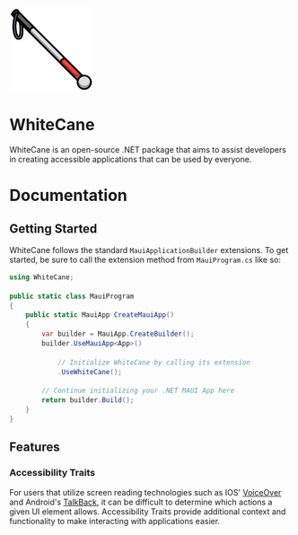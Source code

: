 <img src="/Assets/Whitecane_logo.png?raw=true" alt="WhiteCane Logo" width="150px" height="150px"/>

# WhiteCane
WhiteCane is an open-source .NET package that aims to assist developers in creating accessible applications
that can be used by everyone.

# Documentation

## Getting Started
WhiteCane follows the standard `MauiApplicationBuilder` extensions. To get started, be sure to call the extension
method from `MauiProgram.cs` like so:

```csharp
using WhiteCane;

public static class MauiProgram
{
	public static MauiApp CreateMauiApp()
	{
		var builder = MauiApp.CreateBuilder();
		builder.UseMauiApp<App>()
			
			// Initialize WhiteCane by calling its extension
			.UseWhiteCane();

		// Continue initializing your .NET MAUI App here
		return builder.Build();
	}
}
```

## Features

### Accessibility Traits
For users that utilize screen reading technologies such as 
IOS' [VoiceOver](https://support.apple.com/en-gb/guide/iphone/iph3e2e415f/ios#:~:text=With%20VoiceOver%E2%80%94a%20gesture%2Dbased,pitch%20to%20suit%20your%20needs) 
and Android's [TalkBack](https://support.google.com/accessibility/android/answer/6283677?hl=en), it can be difficult 
to determine which actions a given UI element allows. Accessibility Traits provide additional context and functionality 
to make interacting with applications easier.